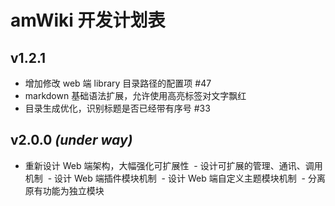# amWiki 开发计划表

## v1.2.1

- 增加修改 web 端 library 目录路径的配置项 #47
- markdown 基础语法扩展，允许使用高亮标签对文字飘红
- 目录生成优化，识别标题是否已经带有序号 #33

## v2.0.0 _(under way)_

- 重新设计 Web 端架构，大幅强化可扩展性
  - 设计可扩展的管理、通讯、调用机制
  - 设计 Web 端插件模块机制
  - 设计 Web 端自定义主题模块机制
  - 分离原有功能为独立模块
